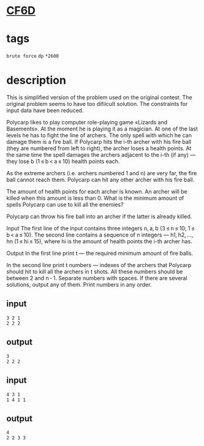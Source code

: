 # [CF6D](https://codeforces.com/problemset/problem/6/D)

# tags
`brute force` `dp` `*2600`

# description
This is simplified version of the problem used on the original contest. The original problem seems to have too difiicult solution. The constraints for input data have been reduced.

Polycarp likes to play computer role-playing game «Lizards and Basements». At the moment he is playing it as a magician. At one of the last levels he has to fight the line of archers. The only spell with which he can damage them is a fire ball. If Polycarp hits the i-th archer with his fire ball (they are numbered from left to right), the archer loses a health points. At the same time the spell damages the archers adjacent to the i-th (if any) — they lose b (1 ≤ b < a ≤ 10) health points each.

As the extreme archers (i.e. archers numbered 1 and n) are very far, the fire ball cannot reach them. Polycarp can hit any other archer with his fire ball.

The amount of health points for each archer is known. An archer will be killed when this amount is less than 0. What is the minimum amount of spells Polycarp can use to kill all the enemies?

Polycarp can throw his fire ball into an archer if the latter is already killed.

Input
The first line of the input contains three integers n, a, b (3 ≤ n ≤ 10; 1 ≤ b < a ≤ 10). The second line contains a sequence of n integers — h1, h2, ..., hn (1 ≤ hi ≤ 15), where hi is the amount of health points the i-th archer has.

Output
In the first line print t — the required minimum amount of fire balls.

In the second line print t numbers — indexes of the archers that Polycarp should hit to kill all the archers in t shots. All these numbers should be between 2 and n - 1. Separate numbers with spaces. If there are several solutions, output any of them. Print numbers in any order.

## input
```
3 2 1
2 2 2
```

## output
```
3
2 2 2 
```

## input
```
4 3 1
1 4 1 1
```

## output
```
4
2 2 3 3 
```
